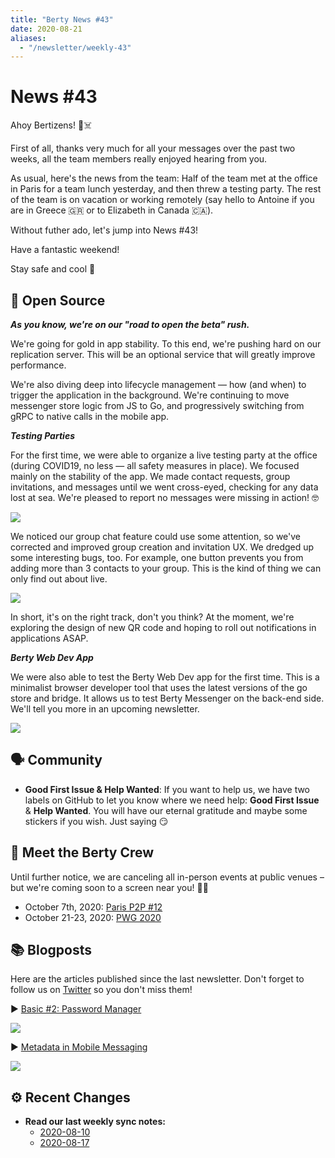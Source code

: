 ```yaml
---
title: "Berty News #43"
date: 2020-08-21
aliases:
  - "/newsletter/weekly-43"
---
```



# News #43

Ahoy Bertizens! 🏴☠️

First of all, thanks very much for all your messages over the past two weeks, all the team members really enjoyed hearing from you.

As usual, here's the news from the team: Half of the team met at the office in Paris for a team lunch yesterday, and then threw a testing party. The rest of the team is on vacation or working remotely (say hello to Antoine if you are in Greece 🇬🇷 or to Elizabeth in Canada 🇨🇦).

Without futher ado, let's jump into News #43!

Have a fantastic weekend!

Stay safe and cool 🧡


## 🚀 Open Source

***As you know, we're on our "road to open the beta" rush.***

We're going for gold in app stability. To this end, we're pushing hard on our replication server. This will be an optional service that will greatly improve performance.

We're also diving deep into lifecycle management — how (and when) to trigger the application in the background. We're continuing to move messenger store logic from JS to Go, and progressively switching from gRPC to native calls in the mobile app.

***Testing Parties***

For the first time, we were able to organize a live testing party at the office (during COVID19, no less — all safety measures in place). We focused mainly on the stability of the app. We made contact requests, group invitations, and messages until we went cross-eyed, checking for any data lost at sea. We're pleased to report no messages were missing in action! 🤓

![](https://i.imgur.com/EIBHUnF.png)


We noticed our group chat feature could use some attention, so we've corrected and improved group creation and invitation UX. We dredged up some interesting bugs, too. For example, one button prevents you from adding more than 3 contacts to your group. This is the kind of thing we can only find out about live.

![](https://i.imgur.com/PIwVnfc.png)

In short, it's on the right track, don't you think? At the moment, we're exploring the design of new QR code and hoping to roll out notifications in applications ASAP.

***Berty Web Dev App***

We were also able to test the Berty Web Dev app for the first time. This is a minimalist browser developer tool that uses the latest versions of the go store and bridge. It allows us to test Berty Messenger on the back-end side. We'll tell you more in an upcoming newsletter.

![](https://i.imgur.com/sR3uNSl.png)


## 🗣️ Community

* **Good First Issue & Help Wanted**: If you want to help us, we have two labels on GitHub to let you know where we need help: **Good First Issue** & **Help Wanted**. You will have our eternal gratitude and maybe some stickers if you wish. Just saying 😏

## 🎉 Meet the Berty Crew

Until further notice, we are canceling all in-person events at public venues – but we're coming soon to a screen near you! 🚧🚧

* October 7th, 2020: [Paris P2P #12](https://p2p.paris/en/event/monthly-12/)
* October 21-23, 2020: [PWG 2020](https://www.planetiers.com/worldgathering/)

## 📚 Blogposts

Here are the articles published since the last newsletter. Don't forget to follow us on [Twitter](https://twitter.com/berty) so you don't miss them!

▶️ [Basic #2: Password Manager](https://berty.tech/blog/best-password-manager/)

![](https://i.imgur.com/gRtsVOE.png)


▶️ [Metadata in Mobile Messaging](https://berty.tech/blog/metadata-mobile-messaging/)

![](https://i.imgur.com/FpHFKCF.jpg)



## ⚙️ Recent Changes


* **Read our last weekly sync notes:**
    * [2020-08-10](https://github.com/berty/community/blob/master/meeting-notes/2020/Q3/2020-08-10--staff-team-weekly-sync.md)
    * [2020-08-17](https://github.com/berty/community/blob/master/meeting-notes/2020/Q3/2020-08-17--staff-team-weekly-sync.md)

